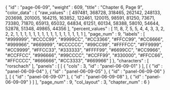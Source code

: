 {
  "id" : "page-06-09",
  "weight" : 609,
  "title" : "Chapter 6, Page 9",
  "color_data" : {
    "raw_values" : [
      497481,
      368728,
      318465,
      262142,
      248133,
      203698,
      201005,
      164215,
      163852,
      122461,
      120015,
      98591,
      81250,
      73671,
      73380,
      71870,
      65913,
      65032,
      64834,
      61251,
      60134,
      58388,
      58010,
      54644,
      52878,
      51348,
      49865,
      44356
    ],
    "percent_values" : [
      11,
      8,
      7,
      5,
      5,
      4,
      4,
      3,
      3,
      2,
      2,
      2,
      1,
      1,
      1,
      1,
      1,
      1,
      1,
      1,
      1,
      1,
      1,
      1,
      1,
      1,
      1,
      1
    ],
    "page_num" : 9,
    "labels" : [
      "#999999",
      "#CCCC99",
      "#9999CC",
      "#CC3366",
      "#FFCC99",
      "#CC6666",
      "#999966",
      "#669999",
      "#CCCCCC",
      "#99CC99",
      "#FFFFCC",
      "#FF9999",
      "#CC9999",
      "#FFCC33",
      "#333333",
      "#FFFF99",
      "#6699CC",
      "#CC9966",
      "#CCFFCC",
      "#996666",
      "#99CCCC",
      "#CCFF99",
      "#330000",
      "#FFCC66",
      "#FFCCCC",
      "#666666",
      "#CC3333",
      "#669966"
    ]
  },
  "characters" : [
    "rorschach"
  ],
  "panels" : [
    [
      {
        "cols" : 3,
        "id" : "panel-06-09-01"
      }
    ],
    [
      {
        "id" : "panel-06-09-04"
      },
      {
        "id" : "panel-06-09-05"
      },
      {
        "id" : "panel-06-09-06"
      }
    ],
    [
      {
        "id" : "panel-06-09-07"
      },
      {
        "id" : "panel-06-09-08"
      },
      {
        "id" : "panel-06-09-09"
      }
    ]
  ],
  "page_num" : 9,
  "col_layout" : 3,
  "chapter_num" : 6
}
